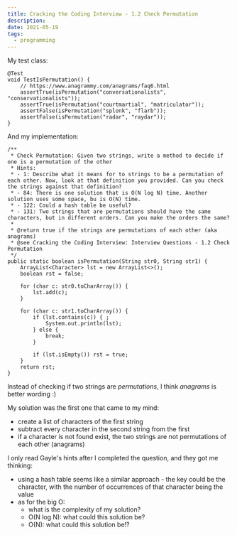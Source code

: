```yaml
---
title: Cracking the Coding Interview - 1.2 Check Permutation
description:
date: 2021-05-19
tags:
  - programming
---
```


My test class:

    @Test
    void TestIsPermutation() {
        // https://www.anagrammy.com/anagrams/faq6.html
        assertTrue(isPermutation("conversationalists", "conservationalists"));
        assertTrue(isPermutation("courtmartial", "matriculator"));
        assertFalse(isPermutation("splonk", "flarb"));
        assertFalse(isPermutation("radar", "raydar"));
    }
	
And my implementation:

    /**
     * Check Permutation: Given two strings, write a method to decide if one is a permutation of the other
     * Hints:
     * - 1: Describe what it means for to strings to be a permutation of each other. Now, look at that definition you provided. Can you check the strings against that definition?
     * - 84: There is one solution that is O(N log N) time. Another solution uses some space, bu is O(N) time.
     * - 122: Could a hash table be useful?
     * - 131: Two strings that are permutations should have the same characters, but in different orders. Can you make the orders the same?
     *
     * @return true if the strings are permutations of each other (aka anagrams)
     * @see Cracking the Coding Interview: Interview Questions - 1.2 Check Permutation
     */
    public static boolean isPermutation(String str0, String str1) {
        ArrayList<Character> lst = new ArrayList<>();
        boolean rst = false;

        for (char c: str0.toCharArray()) {
            lst.add(c);
        }

        for (char c: str1.toCharArray()) {
            if (lst.contains(c)) { ;
                System.out.println(lst);
            } else {
                break;
            }

            if (lst.isEmpty()) rst = true;
        }
        return rst;
    }

Instead of checking if two strings are *permutations*, I think *anagrams* is better wording :)

My solution was the first one that came to my mind:
- create a list of characters of the first string
- subtract every character in the second string from the first
- if a character is not found exist, the two strings are not permutations of each other (anagrams)

I only read Gayle's hints after I completed the question, and they got me thinking:
- using a hash table seems like a similar approach - the key could be the character, with the number of occurrences of that character being the value
- as for the big O:
	- what is the complexity of my solution?
	- O(N log N): what could this solution be?
	- O(N): what could this solution be!?